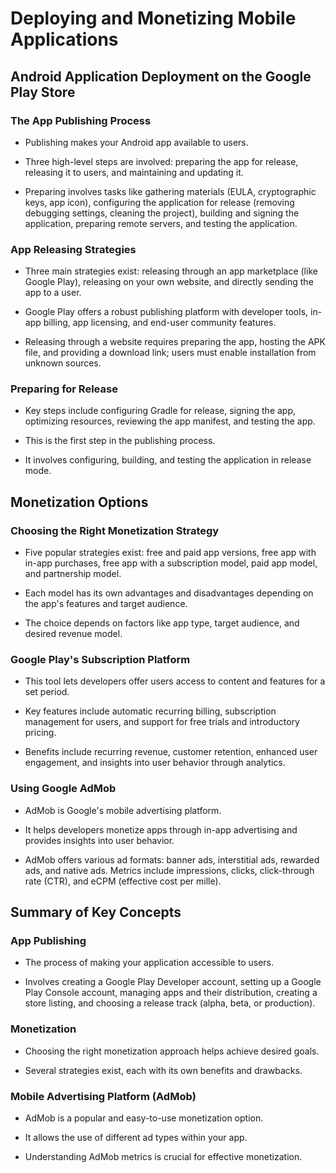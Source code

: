 # Deploying and Monetizing Mobile Applications

## Android Application Deployment on the Google Play Store

### The App Publishing Process

- Publishing makes your Android app available to users.

- Three high-level steps are involved: preparing the app for release, releasing it to users, and maintaining and updating it.

- Preparing involves tasks like gathering materials (EULA, cryptographic keys, app icon), configuring the application for release (removing debugging settings, cleaning the project), building and signing the application, preparing remote servers, and testing the application.

### App Releasing Strategies

- Three main strategies exist: releasing through an app marketplace (like Google Play), releasing on your own website, and directly sending the app to a user.

- Google Play offers a robust publishing platform with developer tools, in-app billing, app licensing, and end-user community features.

- Releasing through a website requires preparing the app, hosting the APK file, and providing a download link; users must enable installation from unknown sources.

### Preparing for Release

- Key steps include configuring Gradle for release, signing the app, optimizing resources, reviewing the app manifest, and testing the app.

- This is the first step in the publishing process.

- It involves configuring, building, and testing the application in release mode.

## Monetization Options

### Choosing the Right Monetization Strategy

- Five popular strategies exist: free and paid app versions, free app with in-app purchases, free app with a subscription model, paid app model, and partnership model.

- Each model has its own advantages and disadvantages depending on the app's features and target audience.

- The choice depends on factors like app type, target audience, and desired revenue model.

### Google Play's Subscription Platform

- This tool lets developers offer users access to content and features for a set period.

- Key features include automatic recurring billing, subscription management for users, and support for free trials and introductory pricing.

- Benefits include recurring revenue, customer retention, enhanced user engagement, and insights into user behavior through analytics.

### Using Google AdMob

- AdMob is Google's mobile advertising platform.

- It helps developers monetize apps through in-app advertising and provides insights into user behavior.

- AdMob offers various ad formats: banner ads, interstitial ads, rewarded ads, and native ads.  Metrics include impressions, clicks, click-through rate (CTR), and eCPM (effective cost per mille).

## Summary of Key Concepts

### App Publishing

- The process of making your application accessible to users.

- Involves creating a Google Play Developer account, setting up a Google Play Console account, managing apps and their distribution, creating a store listing, and choosing a release track (alpha, beta, or production).

### Monetization

- Choosing the right monetization approach helps achieve desired goals.

- Several strategies exist, each with its own benefits and drawbacks.

### Mobile Advertising Platform (AdMob)

- AdMob is a popular and easy-to-use monetization option.

- It allows the use of different ad types within your app.

- Understanding AdMob metrics is crucial for effective monetization.

